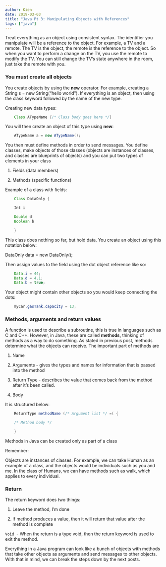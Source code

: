 ```yaml
---
author: Kien
date: 2019-03-03
title: "Java Pt 3: Manipulating Objects with References"
tags: ["java"]
---
```


Treat everything as an object using consistent syntax. The identifier you manipulate will be a reference to the object. For example, a TV and a remote. The TV is the object, the remote is the reference to the object. So when you want to perform a change on the TV, you use the remote to modify the TV. You can still change the TV’s state anywhere in the room, just take the remote with you.

### **You must create all objects**

You create objects by using the **new** operator. For example, creating a String s = new String(“hello world”). If everything is an object, then using the class keyword followed by the name of the new type.

Creating new data types:

```java
    Class ATypeName {/* Class body goes here */}
```

You will then create an object of this type using **new**:

```java
    ATypeName a = new ATypeName();
```

You then must define methods in order to send messages. You define classes, make objects of those classes (objects are instances of classes, and classes are blueprints of objects) and you can put two types of elements in your class

1. Fields (data members)

2) Methods (specific functions)

Example of a class with fields:

```java
    Class DataOnly {

    Int i

    Double d
    Boolean b

    }
```

This class does nothing so far, but hold data. You create an object using this notation below:

DataOnly data = new DataOnly();

Then assign values to the field using the dot object reference like so:

```java
    Data.i = 44;
    Data.d = 4.1;
    Data.b = true;
```

Your object might contain other objects so you would keep connecting the dots:

```java
    myCar.gasTank.capacity = 13;
```

### **Methods, arguments and return values**

A function is used to describe a subroutine, this is true in languages such as C and C++. However, in Java, these are called **methods,** thinking of methods as a way to do something. As stated in previous post, methods determine what the objects can receive. The important part of methods are

1. Name

2) Arguments - gives the types and names for information that is passed into the method

3. Return Type - describes the value that comes back from the method after it’s been called.

4) Body

It is structured below:

```java
    ReturnType methodName (/* Argument list */ =( {

    /* Method body */

    }
```

Methods in Java can be created only as part of a class

Remember:

Objects are instances of classes. For example, we can take Human as an example of a class, and the objects would be individuals such as you and me. In the class of Humans, we can have methods such as walk, which applies to every individual.

### **Return**

The return keyword does two things:

1. Leave the method, I’m done

2) If method produces a value, then it will return that value after the method is complete

`Void`  - When the return is a type void, then the return keyword is used to exit the method.

Everything in a Java program can look like a bunch of objects with methods that take other objects as arguments and send messages to other objects. With that in mind, we can break the steps down by the next posts.
